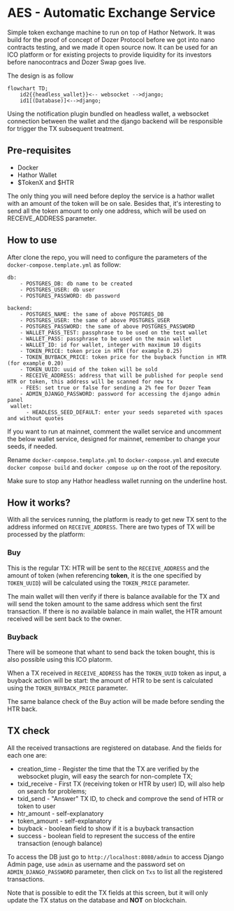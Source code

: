 # AES - Automatic Exchange Service
<!-- We are proud to announce our first open-source project for Hathor ecosystem!  -->
<!-- ## What is it!? -->
<!-- Planned to be used as an ICO platform for projects which are willing to sell their tokens with an automatic solution. -->

Simple token exchange machine to run on top of Hathor Network. It was build for the proof of concept of Dozer Protocol before we got into nano contracts testing, and we made it open source now.
It can be used for an ICO platform  or for existing projects to provide liquidity for its investors before nanocontracs and Dozer Swap goes live.

The design is as follow

```mermaid
flowchart TD;
    id2{{headless_wallet}}<-- websocket -->django;
    id1[(Database)]<-->django;
```

Using the notification plugin bundled on headless wallet, a websocket connection between the wallet and the django backend will be responsible for trigger the TX subsequent treatment.

## Pre-requisites

- Docker
- Hathor Wallet
- $TokenX and $HTR

The only thing you will need before deploy the service is a hathor wallet with an amount of the token will be on sale. Besides that, it's interesting to send all the token amount to only one address, which will be used on RECEIVE_ADDRESS parameter.

## How to use

After clone the repo, you will need to configure the parameters of the `docker-compose.template.yml` as follow:

```
db:
    - POSTGRES_DB: db name to be created
    - POSTGRES_USER: db user
    - POSTGRES_PASSWORD: db password

backend:
    - POSTGRES_NAME: the same of above POSTGRES_DB
    - POSTGRES_USER: the same of above POSTGRES_USER
    - POSTGRES_PASSWORD: the same of above POSTGRES_PASSWORD
    - WALLET_PASS_TEST: passphrase to be used on the test wallet
    - WALLET_PASS: passphrase to be used on the main wallet
    - WALLET_ID: id for wallet, integer with maximum 10 digits
    - TOKEN_PRICE: token price in HTR (for example 0.25)
    - TOKEN_BUYBACK_PRICE: token price for the buyback function in HTR (for example 0.20)
    - TOKEN_UUID: uuid of the token will be sold
    - RECEIVE_ADDRESS: address that will be published for people send HTR or token, this address will be scanned for new tx
    - FEES: set true or false for sending a 2% fee for Dozer Team
    - ADMIN_DJANGO_PASSWORD: password for accessing the django admin panel
 wallet:
      - HEADLESS_SEED_DEFAULT: enter your seeds separeted with spaces and without quotes
```

If you want to run at mainnet, comment the wallet service and uncomment the below wallet service, designed for mainnet, remember to change your seeds, if needed.

Rename `docker-compose.template.yml` to `docker-compose.yml` and execute `docker compose build` and `docker compose up` on the root of the repository.

Make sure to stop any Hathor headless wallet running on the underline host.

## How it works?

With all the services running, the platform is ready to get new TX sent to the address informed on `RECEIVE_ADDRESS`. There are two types of TX will be processed by the platform:

### Buy

This is the regular TX: HTR will be sent to the `RECEIVE_ADDRESS` and the amount of token (when referencing **token**, it is the one specified by `TOKEN_UUID`) will be calculated using the `TOKEN_PRICE` parameter.

The main wallet will then verify if there is balance available for the TX and will send the token amount to the same address which sent the first transaction. If there is no available balance in main wallet, the HTR amount received will be sent back to the owner.

### Buyback

There will be someone that whant to send back the token bought, this is also possible using this ICO platorm.

When a TX received in `RECEIVE_ADDRESS` has the `TOKEN_UUID` token as input, a buyback action will be start: the amount of HTR to be sent is calculated using the `TOKEN_BUYBACK_PRICE` parameter.

The same balance check of the Buy action will be made before sending the HTR back.

## TX check

All the received transactions are registered on database. And the fields for each one are:

- creation_time - Register the time that the TX are verified by the websocket plugin, will easy the search for non-complete TX;
- txid_receive - First TX (receiving token or HTR by user) ID, will also help on search for problems;
- txid_send - "Answer" TX ID, to check and comprove the send of HTR or token to user
- htr_amount - self-explanatory
- token_amount - self-explanatory
- buyback - boolean field to show if it is a buyback transaction
- success - boolean field to represent the success of the entire transaction (enough balance)

To access the DB just go to `http://localhost:8080/admin` to access Django Admin page, use `admin` as username and the password set on `ADMIN_DJANGO_PASSWORD` parameter, then click on `Txs` to list all the registered transactions.

Note that is possible to edit the TX fields at this screen, but it will only update the TX status on the database and **NOT** on blockchain.
